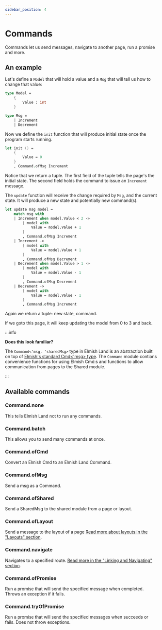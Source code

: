 ```yaml
---
sidebar_position: 4
---
```


# Commands

Commands let us send messages, navigate to another page, run a promise and more.

## An example

Let's define a `Model` that will hold a value and a `Msg` that will tell us how to change that value:

```fsharp
type Model =
    {
        Value : int
    }

type Msg =
    | Increment
    | Decrement
```

Now we define the `init` function that will produce initial state once the program starts running.

```fsharp
let init () =
    {
        Value = 0
    }
    , Command.ofMsg Increment
```

Notice that we return a tuple. The first field of the tuple tells the page's the initial state. The second field holds the command to issue an `Increment` message.

The `update` function will receive the change required by `Msg`, and the current state. It will produce a new state and potentially new command(s).

```fsharp
let update msg model =
    match msg with
    | Increment when model.Value < 2 ->
        { model with
            Value = model.Value + 1
        }
        , Command.ofMsg Increment
    | Increment ->
        { model with
            Value = model.Value + 1
        }
        , Command.ofMsg Decrement
    | Decrement when model.Value > 1 ->
        { model with
            Value = model.Value - 1
        }
        , Command.ofMsg Decrement
    | Decrement ->
        { model with
            Value = model.Value - 1
        }
        , Command.ofMsg Increment
```

Again we return a tuple: new state, command.

If we goto this page, it will keep updating the model from 0 to 3 and back.

:::info

**Does this look familiar?**

The `Command<'msg, 'sharedMsg>` type in Elmish Land is an abstraction built on top of [Elmish's standard Cmd\<'msg\> type](https://elmish.github.io/elmish/#commands). The `Command` module contians convenience functions for using Elmish Cmd:s and functions to allow communication from pages to the Shared module.

:::

## Available commands

### Command.none
This tells Elmish Land not to run any commands.

### Command.batch
This allows you to send many commands at once.

### Command.ofCmd
Convert an Elmish Cmd to an Elmish Land Command.

### Command.ofMsg
Send a msg as a Command.

### Command.ofShared
Send a SharedMsg to the shared module from a page or layout.

### Command.ofLayout
Send a message to the layout of a page [Read more about layouts in the "Layouts" section](/docs/core-concepts/layouts).

### Command.navigate
Navigates to a specified route. [Read more in the "Linking and Navigating" section](/docs/core-concepts/linking-and-navigating#command-navigate).

### Command.ofPromise
Run a promise that will send the specified message when completed. Throws an exception if it fails.

### Command.tryOfPromise
Run a promise that will send the specified messages when succeeds or fails. Does not throw exceptions.
